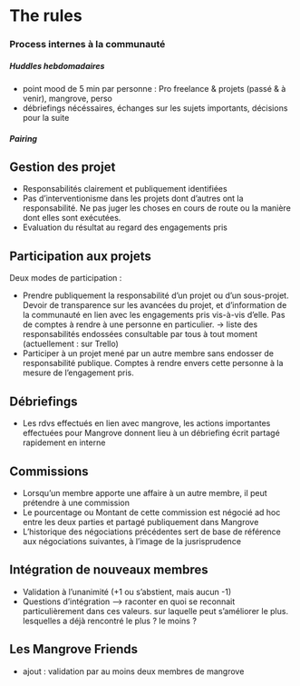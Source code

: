 # The rules

### Process internes à la communauté
##### Huddles hebdomadaires
   - point mood de 5 min par personne : Pro freelance & projets (passé & à venir), mangrove, perso
   - débriefings nécéssaires, échanges sur les sujets importants, décisions pour la suite

#####  Pairing


## Gestion des projet
- Responsabilités clairement et publiquement identifiées
- Pas d’interventionisme dans les projets dont d’autres ont la responsabilité. Ne pas juger les choses en cours de route ou la manière dont elles sont exécutées.
- Evaluation du résultat au regard des engagements pris 

## Participation aux projets
Deux modes de participation :
- Prendre publiquement la responsabilité d’un projet ou d’un sous-projet. Devoir de transparence sur les avancées du projet, et d’information de la communauté en lien avec les engagements pris vis-à-vis d’elle. Pas de comptes à rendre à une personne en particulier.
	→ liste des responsabilités endossées consultable par tous à tout moment (actuellement : sur Trello)
- Participer à un projet mené par un autre membre sans endosser de responsabilité publique. Comptes à rendre envers cette personne à la mesure de l’engagement pris.

## Débriefings
- Les rdvs effectués en lien avec mangrove, les actions importantes effectuées pour Mangrove donnent lieu à un débriefing écrit partagé rapidement en interne

## Commissions
- Lorsqu’un membre apporte une affaire à un autre membre, il peut prétendre à une commission
- Le pourcentage ou Montant de cette commission est négocié ad hoc entre les deux parties et partagé publiquement dans Mangrove
- L’historique des négociations précédentes sert de base de référence aux négociations suivantes, à l’image de la jusrisprudence


## Intégration de nouveaux membres
- Validation à l’unanimité (+1 ou s’abstient, mais aucun -1)
- Questions d’intégration
       —> raconter en quoi se reconnait particulièrement dans ces valeurs. sur laquelle peut s’améliorer le plus. lesquelles a déjà rencontré le plus ? le moins ?


## Les Mangrove Friends
- ajout : validation par au moins deux membres de mangrove

